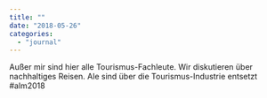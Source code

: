 ```yaml
---
title: ""
date: "2018-05-26"
categories: 
  - "journal"
---
```


Außer mir sind hier alle Tourismus-Fachleute. Wir diskutieren über nachhaltiges Reisen. Ale sind über die Tourismus-Industrie entsetzt #alm2018
